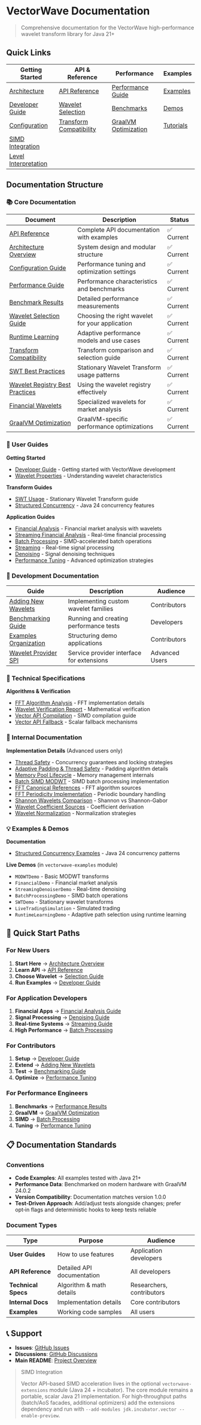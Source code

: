 # VectorWave Documentation

> Comprehensive documentation for the VectorWave high-performance wavelet transform library for Java 21+

## Quick Links

| Getting Started | API & Reference | Performance | Examples |
|-----------------|-----------------|-------------|----------|
| [Architecture](ARCHITECTURE.md) | [API Reference](API.md) | [Performance Guide](PERFORMANCE.md) | [Examples](examples/) |
| [Developer Guide](guides/DEVELOPER_GUIDE.md) | [Wavelet Selection](WAVELET_SELECTION.md) | [Benchmarks](BENCHMARK-RESULTS.md) | [Demos](../vectorwave-examples/) |
| [Configuration](CONFIGURATION.md) | [Transform Compatibility](TRANSFORM_COMPATIBILITY.md) | [GraalVM Optimization](GRAALVM-OPTIMIZATION-GUIDE.md) | [Tutorials](guides/) |
| [SIMD Integration](SIMD_INTEGRATION.md) |  |  |  |
| [Level Interpretation](guides/LEVEL_INTERPRETATION.md) |  |  |  |

## Documentation Structure

### 📚 Core Documentation

| Document | Description | Status |
|----------|-------------|--------|
| [API Reference](API.md) | Complete API documentation with examples | ✅ Current |
| [Architecture Overview](ARCHITECTURE.md) | System design and modular structure | ✅ Current |
| [Configuration Guide](CONFIGURATION.md) | Performance tuning and optimization settings | ✅ Current |
| [Performance Guide](PERFORMANCE.md) | Performance characteristics and benchmarks | ✅ Current |
| [Benchmark Results](BENCHMARK-RESULTS.md) | Detailed performance measurements | ✅ Current |
| [Wavelet Selection Guide](WAVELET_SELECTION.md) | Choosing the right wavelet for your application | ✅ Current |
| [Runtime Learning](RUNTIME_LEARNING.md) | Adaptive performance models and use cases | ✅ Current |
| [Transform Compatibility](TRANSFORM_COMPATIBILITY.md) | Transform comparison and selection guide | ✅ Current |
| [SWT Best Practices](SWT_BEST_PRACTICES.md) | Stationary Wavelet Transform usage patterns | ✅ Current |
| [Wavelet Registry Best Practices](WAVELET_REGISTRY-BEST_PRACTICES.md) | Using the wavelet registry effectively | ✅ Current |
| [Financial Wavelets](FINANCIAL_WAVELETS.md) | Specialized wavelets for market analysis | ✅ Current |
| [GraalVM Optimization](GRAALVM-OPTIMIZATION-GUIDE.md) | GraalVM-specific performance optimizations | ✅ Current |

### 📖 User Guides

**Getting Started**
- [Developer Guide](guides/DEVELOPER_GUIDE.md) - Getting started with VectorWave development
- [Wavelet Properties](guides/WAVELET_PROPERTIES.md) - Understanding wavelet characteristics

**Transform Guides**
- [SWT Usage](guides/SWT.md) - Stationary Wavelet Transform guide
- [Structured Concurrency](guides/STRUCTURED_CONCURRENCY.md) - Java 24 concurrency features

**Application Guides**
- [Financial Analysis](guides/FINANCIAL_ANALYSIS.md) - Financial market analysis with wavelets
- [Streaming Financial Analysis](guides/STREAMING_FINANCIAL_ANALYSIS.md) - Real-time financial processing
- [Batch Processing](guides/BATCH_PROCESSING.md) - SIMD-accelerated batch operations
- [Streaming](guides/STREAMING.md) - Real-time signal processing
- [Denoising](guides/DENOISING.md) - Signal denoising techniques
- [Performance Tuning](guides/PERFORMANCE_TUNING.md) - Advanced optimization strategies

### 🔧 Development Documentation

| Guide | Description | Audience |
|-------|-------------|----------|
| [Adding New Wavelets](development/ADDING_WAVELETS.md) | Implementing custom wavelet families | Contributors |
| [Benchmarking Guide](development/BENCHMARKING.md) | Running and creating performance tests | Developers |
| [Examples Organization](development/EXAMPLES.md) | Structuring demo applications | Contributors |
| [Wavelet Provider SPI](development/WAVELET_PROVIDER_SPI.md) | Service provider interface for extensions | Advanced Users |

### 🔬 Technical Specifications

**Algorithms & Verification**
- [FFT Algorithm Analysis](technical-specs/FFT_ALGORITHM_ANALYSIS.md) - FFT implementation details
- [Wavelet Verification Report](technical-specs/WAVELET_VERIFICATION_REPORT.md) - Mathematical verification
- [Vector API Compilation](technical-specs/VECTOR_API_COMPILATION.md) - SIMD compilation guide
- [Vector API Fallback](technical-specs/VECTOR_API_FALLBACK.md) - Scalar fallback mechanisms

### 🔐 Internal Documentation

**Implementation Details** (Advanced users only)
- [Thread Safety](internals/THREAD_SAFETY.md) - Concurrency guarantees and locking strategies
- [Adaptive Padding & Thread Safety](internals/ADAPTIVE_PADDING_THREAD_SAFETY.md) - Padding algorithm details
- [Memory Pool Lifecycle](internals/MEMORY_POOL_LIFECYCLE.md) - Memory management internals
- [Batch SIMD MODWT](internals/BATCH_SIMD_MODWT.md) - SIMD batch processing implementation
- [FFT Canonical References](internals/FFT_CANONICAL_REFERENCES.md) - FFT algorithm sources
- [FFT Periodicity Implementation](internals/FFT_PERIODICITY_IMPLEMENTATION.md) - Periodic boundary handling
- [Shannon Wavelets Comparison](internals/SHANNON_WAVELETS_COMPARISON.md) - Shannon vs Shannon-Gabor
- [Wavelet Coefficient Sources](internals/WAVELET_COEFFICIENT_SOURCES.md) - Coefficient derivation
- [Wavelet Normalization](internals/WAVELET_NORMALIZATION.md) - Normalization strategies

### 💡 Examples & Demos

**Documentation**
- [Structured Concurrency Examples](examples/STRUCTURED_CONCURRENCY_EXAMPLES.md) - Java 24 concurrency patterns

**Live Demos** (in `vectorwave-examples` module)
- `MODWTDemo` - Basic MODWT transforms
- `FinancialDemo` - Financial market analysis
- `StreamingDenoiserDemo` - Real-time denoising
- `BatchProcessingDemo` - SIMD batch operations
- `SWTDemo` - Stationary wavelet transforms
- `LiveTradingSimulation` - Simulated trading
- `RuntimeLearningDemo` - Adaptive path selection using runtime learning

## 🚀 Quick Start Paths

### For New Users
1. **Start Here** → [Architecture Overview](ARCHITECTURE.md)
2. **Learn API** → [API Reference](API.md)  
3. **Choose Wavelet** → [Selection Guide](WAVELET_SELECTION.md)
4. **Run Examples** → [Developer Guide](guides/DEVELOPER_GUIDE.md)

### For Application Developers
1. **Financial Apps** → [Financial Analysis Guide](guides/FINANCIAL_ANALYSIS.md)
2. **Signal Processing** → [Denoising Guide](guides/DENOISING.md)
3. **Real-time Systems** → [Streaming Guide](guides/STREAMING.md)
4. **High Performance** → [Batch Processing](guides/BATCH_PROCESSING.md)

### For Contributors
1. **Setup** → [Developer Guide](guides/DEVELOPER_GUIDE.md)
2. **Extend** → [Adding New Wavelets](development/ADDING_WAVELETS.md)
3. **Test** → [Benchmarking Guide](development/BENCHMARKING.md)
4. **Optimize** → [Performance Tuning](guides/PERFORMANCE_TUNING.md)

### For Performance Engineers
1. **Benchmarks** → [Performance Results](BENCHMARK-RESULTS.md)
2. **GraalVM** → [GraalVM Optimization](GRAALVM-OPTIMIZATION-GUIDE.md)
3. **SIMD** → [Batch Processing](guides/BATCH_PROCESSING.md)
4. **Tuning** → [Performance Tuning](guides/PERFORMANCE_TUNING.md)

## 📋 Documentation Standards

### Conventions
- **Code Examples**: All examples tested with Java 21+
- **Performance Data**: Benchmarked on modern hardware with GraalVM 24.0.2
- **Version Compatibility**: Documentation matches version 1.0.0
- **Test‑Driven Approach**: Add/adjust tests alongside changes; prefer opt‑in flags and deterministic hooks to keep tests reliable

### Document Types
| Type | Purpose | Audience |
|------|---------|----------|
| **User Guides** | How to use features | Application developers |
| **API Reference** | Detailed API documentation | All developers |
| **Technical Specs** | Algorithm & math details | Researchers, contributors |
| **Internal Docs** | Implementation details | Core contributors |
| **Examples** | Working code samples | All users |

## 📞 Support

- **Issues**: [GitHub Issues](https://github.com/MorphIQ-Labs/VectorWave/issues)
- **Discussions**: [GitHub Discussions](https://github.com/MorphIQ-Labs/VectorWave/discussions)
- **Main README**: [Project Overview](../README.md)
> SIMD Integration
>
> Vector API–based SIMD acceleration lives in the optional `vectorwave-extensions` module (Java 24 + incubator). The core module remains a portable, scalar Java 21 implementation. For high‑throughput paths (batch/AoS facades, additional optimizers) add the extensions dependency and run with `--add-modules jdk.incubator.vector --enable-preview`.
